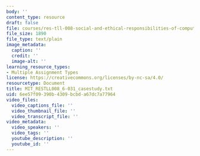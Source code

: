 ```yaml
---
body: ''
content_type: resource
draft: false
file: courses/res-tll-008-social-and-ethical-responsibilities-of-computing-serc-fall-2021/mit_restll008_6-031_casestudy.txt
file_size: 1890
file_type: text/plain
image_metadata:
  caption: ''
  credit: ''
  image-alt: ''
learning_resource_types:
- Multiple Assignment Types
license: https://creativecommons.org/licenses/by-nc-sa/4.0/
resourcetype: Document
title: MIT_RESTLL008_6-031_casestudy.txt
uid: 6ee57f09-390b-4309-bcbd-a67dc7a77964
video_files:
  video_captions_file: ''
  video_thumbnail_file: ''
  video_transcript_file: ''
video_metadata:
  video_speakers: ''
  video_tags: ''
  youtube_description: ''
  youtube_id: ''
---
```

